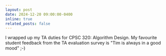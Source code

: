 ```yaml
---
layout: post
date: 2024-12-20 09:00:00-0400
inline: true
related_posts: false
---
```


I wrapped up my TA duties for CPSC 320: Algorithm Design. My favourite student feedback from the TA evaluation survey is "Tim is always in a good mood" ;-)
